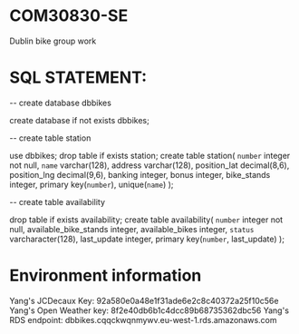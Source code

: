 # COM30830-SE
Dublin bike group work

# SQL STATEMENT:
-- create database dbbikes

create database if not exists dbbikes;

-- create table station

use dbbikes;
drop table if exists station;
create table station(
	`number` integer not null,
    `name` varchar(128),
    address varchar(128),
    position_lat decimal(8,6),
    position_lng decimal(9,6),
    banking integer,
    bonus integer,
    bike_stands integer,
    primary key(`number`),
    unique(`name`)
);

-- create table availability

drop table if exists availability;
create table availability(
	`number` integer not null,
    available_bike_stands integer,
    available_bikes integer,
    `status` varcharacter(128),
    last_update integer,
    primary key(`number`, last_update)
);

# Environment information
Yang's JCDecaux Key: 92a580e0a48e1f31ade6e2c8c40372a25f10c56e
Yang's Open Weather key: 8f2e40db6b1c4dcc89b68735362dbc56
Yang's RDS endpoint: dbbikes.cqqckwqnmywv.eu-west-1.rds.amazonaws.com
